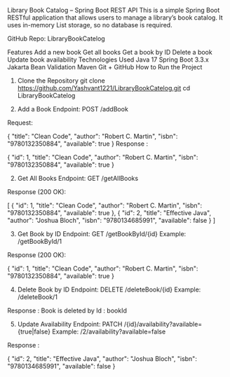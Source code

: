 Library Book Catalog – Spring Boot REST API
This is a simple Spring Boot RESTful application that allows users to manage a library’s book catalog. It uses in-memory List storage, so no database is required.

GitHub Repo: LibraryBookCatelog

Features
Add a new book
Get all books
Get a book by ID
Delete a book
Update book availability
Technologies Used
Java 17
Spring Boot 3.3.x
Jakarta Bean Validation
Maven
Git + GitHub
How to Run the Project
1. Clone the Repository
git clone https://github.com/Yashvant1221/LibraryBookCatelog.git
cd LibraryBookCatelog


1. Add a Book
Endpoint: POST /addBook

Request:

{
  "title": "Clean Code",
  "author": "Robert C. Martin",
  "isbn": "9780132350884",
  "available": true
}
Response :

{
  "id": 1,
  "title": "Clean Code",
  "author": "Robert C. Martin",
  "isbn": "9780132350884",
  "available": true
}

2. Get All Books
Endpoint: GET /getAllBooks

Response (200 OK):

[
  {
    "id": 1,
    "title": "Clean Code",
    "author": "Robert C. Martin",
    "isbn": "9780132350884",
    "available": true
  },
  {
    "id": 2,
    "title": "Effective Java",
    "author": "Joshua Bloch",
    "isbn": "9780134685991",
    "available": false
  }
]

3. Get Book by ID
Endpoint: GET /getBookById/{id}
Example: /getBookById/1

Response (200 OK):

{
  "id": 1,
  "title": "Clean Code",
  "author": "Robert C. Martin",
  "isbn": "9780132350884",
  "available": true
}

4. Delete Book by ID
Endpoint: DELETE /deleteBook/{id}
Example: /deleteBook/1

Response :
Book is deleted by Id : bookId

5. Update Availability
Endpoint: PATCH /{id}/availability?available={true|false}
Example: /2/availability?available=false

Response :

{
  "id": 2,
  "title": "Effective Java",
  "author": "Joshua Bloch",
  "isbn": "9780134685991",
  "available": false
}
